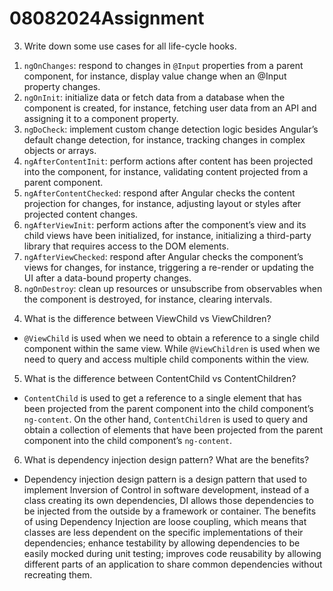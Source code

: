 # 08082024Assignment
3. Write down some use cases for all life-cycle hooks.
  1)	`ngOnChanges`: respond to changes in `@Input` properties from a parent component, for instance, display value change when an @Input property changes.
  2)	`ngOnInit`: initialize data or fetch data from a database when the component is created, for instance, fetching user data from an API and assigning it to a component property.
  3)	`ngDoCheck`: implement custom change detection logic besides Angular’s default change detection, for instance, tracking changes in complex objects or arrays.
  4)	`ngAfterContentInit`: perform actions after content has been projected into the component, for instance, validating content projected from a parent component.
  5)	`ngAfterContentChecked`: respond after Angular checks the content projection for changes, for instance, adjusting layout or styles after projected content changes.
  6)	`ngAfterViewInit`: perform actions after the component’s view and its child views have been initialized, for instance, initializing a third-party library that requires access to the DOM elements.
  7)	`ngAfterViewChecked`: respond after Angular checks the component’s views for changes, for instance, triggering a re-render or updating the UI after a data-bound property changes.
  8)	`ngOnDestroy`: clean up resources or unsubscribe from observables when the component is destroyed, for instance, clearing intervals.

4. What is the difference between ViewChild vs ViewChildren?
- `@ViewChild` is used when we need to obtain a reference to a single child component within the same view. While `@ViewChildren` is used when we need to query and access multiple child components within the view.

5. What is the difference between ContentChild vs ContentChildren?
- `ContentChild` is used to get a reference to a single element that has been projected from the parent component into the child component’s `ng-content`. On the other hand, `ContentChildren` is used to query and obtain a collection of elements that have been projected from the parent component into the child component’s `ng-content`.

6. What is dependency injection design pattern? What are the benefits?
- Dependency injection design pattern is a design pattern that used to implement Inversion of Control in software development, instead of a class creating its own dependencies, DI allows those dependencies to be injected from the outside by a framework or container. The benefits of using Dependency Injection are loose coupling, which means that classes are less dependent on the specific implementations of their dependencies; enhance testability by allowing dependencies to be easily mocked during unit testing; improves code reusability by allowing different parts of an application to share common dependencies without recreating them.
